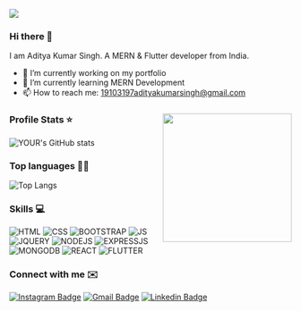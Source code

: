![](https://komarev.com/ghpvc/?username=adityaxpique&color=green)

### Hi there 👋
I am Aditya Kumar Singh. A MERN & Flutter developer from India.

- 🔭 I’m currently working on my portfolio
- 🌱 I’m currently learning MERN Development
- 📫 How to reach me: 19103197adityakumarsingh@gmail.com

### <img align='right' src="https://media.giphy.com/media/u2pmTWUi0MXjyrMaVj/giphy.gif" width="230">

### Profile Stats ⭐️

![YOUR's GitHub stats](https://github-readme-stats.vercel.app/api?username=adityaxpique&show_icons=true&theme=radical)

### Top languages 👨‍💻

![Top Langs](https://github-readme-stats.vercel.app/api/top-langs/?username=adityaxpique&layout=compact&theme=radical)

### Skills 💻
![HTML](https://img.shields.io/badge/HTML-239120?style=for-the-badge&logo=html5&logoColor=white)
![CSS](https://img.shields.io/badge/CSS3-1572B6?style=for-the-badge&logo=css3&logoColor=white)
![BOOTSTRAP](https://img.shields.io/badge/Bootstrap-563D7C?style=for-the-badge&logo=bootstrap&logoColor=white)
![JS](https://img.shields.io/badge/JavaScript-323330?style=for-the-badge&logo=javascript&logoColor=F7DF1E)
![JQUERY](https://img.shields.io/badge/jQuery-0769AD?style=for-the-badge&logo=jquery&logoColor=white)
![NODEJS](  https://img.shields.io/badge/Node.js-43853D?style=for-the-badge&logo=node.js&logoColor=white)
![EXPRESSJS](https://img.shields.io/badge/Express.js-404D59?style=for-the-badge)
![MONGODB](  https://img.shields.io/badge/MongoDB-4EA94B?style=for-the-badge&logo=mongodb&logoColor=white)
![REACT](https://img.shields.io/badge/React-20232A?style=for-the-badge&logo=react&logoColor=61DAFB)
![FLUTTER](https://img.shields.io/badge/Flutter-02569B?style=for-the-badge&logo=flutter&logoColor=white)

### Connect with me ✉️
[![Instagram Badge](https://img.shields.io/badge/-adityaa.aks-e4405f?style=flat-square&logo=Instagram&logoColor=white&link=https://www.instagram.com/adityaa.aks/)](https://www.instagram.com/adityaa.aks/)
[![Gmail Badge](https://img.shields.io/badge/-19103197adityakumarsingh-d14836?style=flat-square&logo=Gmail&logoColor=white&link=mailto:19103197adityakumarsingh@gmail.com)](mailto:19103197adityakumarsingh@gmail.com)
[![Linkedin Badge](https://img.shields.io/badge/-AdityaKumarSingh-blue?style=flat-square&logo=Linkedin&logoColor=white&link=https://www.linkedin.com/in/aditya-kumar-singh-1973b61b1/)](https://www.linkedin.com/in/aditya-kumar-singh-1973b61b1/)
<br />

